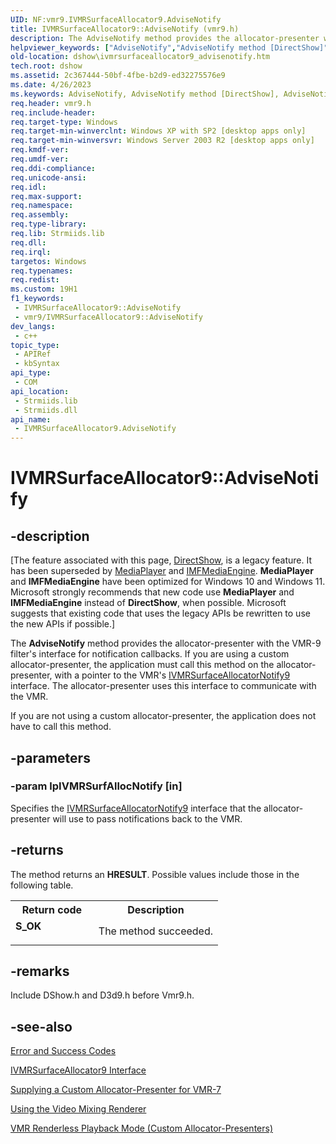 ```yaml
---
UID: NF:vmr9.IVMRSurfaceAllocator9.AdviseNotify
title: IVMRSurfaceAllocator9::AdviseNotify (vmr9.h)
description: The AdviseNotify method provides the allocator-presenter with the VMR-9 filter's interface for notification callbacks.
helpviewer_keywords: ["AdviseNotify","AdviseNotify method [DirectShow]","AdviseNotify method [DirectShow]","IVMRSurfaceAllocator9 interface","IVMRSurfaceAllocator9 interface [DirectShow]","AdviseNotify method","IVMRSurfaceAllocator9.AdviseNotify","IVMRSurfaceAllocator9::AdviseNotify","IVMRSurfaceAllocator9AdviseNotify","dshow.ivmrsurfaceallocator9_advisenotify","vmr9/IVMRSurfaceAllocator9::AdviseNotify"]
old-location: dshow\ivmrsurfaceallocator9_advisenotify.htm
tech.root: dshow
ms.assetid: 2c367444-50bf-4fbe-b2d9-ed32275576e9
ms.date: 4/26/2023
ms.keywords: AdviseNotify, AdviseNotify method [DirectShow], AdviseNotify method [DirectShow],IVMRSurfaceAllocator9 interface, IVMRSurfaceAllocator9 interface [DirectShow],AdviseNotify method, IVMRSurfaceAllocator9.AdviseNotify, IVMRSurfaceAllocator9::AdviseNotify, IVMRSurfaceAllocator9AdviseNotify, dshow.ivmrsurfaceallocator9_advisenotify, vmr9/IVMRSurfaceAllocator9::AdviseNotify
req.header: vmr9.h
req.include-header: 
req.target-type: Windows
req.target-min-winverclnt: Windows XP with SP2 [desktop apps only]
req.target-min-winversvr: Windows Server 2003 R2 [desktop apps only]
req.kmdf-ver: 
req.umdf-ver: 
req.ddi-compliance: 
req.unicode-ansi: 
req.idl: 
req.max-support: 
req.namespace: 
req.assembly: 
req.type-library: 
req.lib: Strmiids.lib
req.dll: 
req.irql: 
targetos: Windows
req.typenames: 
req.redist: 
ms.custom: 19H1
f1_keywords:
 - IVMRSurfaceAllocator9::AdviseNotify
 - vmr9/IVMRSurfaceAllocator9::AdviseNotify
dev_langs:
 - c++
topic_type:
 - APIRef
 - kbSyntax
api_type:
 - COM
api_location:
 - Strmiids.lib
 - Strmiids.dll
api_name:
 - IVMRSurfaceAllocator9.AdviseNotify
---
```


# IVMRSurfaceAllocator9::AdviseNotify


## -description

\[The feature associated with this page, [DirectShow](/windows/win32/directshow/directshow), is a legacy feature. It has been superseded by [MediaPlayer](/uwp/api/Windows.Media.Playback.MediaPlayer) and [IMFMediaEngine](/windows/win32/api/mfmediaengine/nn-mfmediaengine-imfmediaengine). **MediaPlayer** and **IMFMediaEngine** have been optimized for Windows 10 and Windows 11. Microsoft strongly recommends that new code use **MediaPlayer** and **IMFMediaEngine** instead of **DirectShow**, when possible. Microsoft suggests that existing code that uses the legacy APIs be rewritten to use the new APIs if possible.\]

The <b>AdviseNotify</b> method provides the allocator-presenter with the VMR-9 filter's interface for notification callbacks. If you are using a custom allocator-presenter, the application must call this method on the allocator-presenter, with a pointer to the VMR's <a href="/previous-versions/windows/desktop/api/vmr9/nn-vmr9-ivmrsurfaceallocatornotify9">IVMRSurfaceAllocatorNotify9</a> interface. The allocator-presenter uses this interface to communicate with the VMR.



If you are not using a custom allocator-presenter, the application does not have to call this method.

## -parameters

### -param lpIVMRSurfAllocNotify [in]

Specifies the <a href="/previous-versions/windows/desktop/api/vmr9/nn-vmr9-ivmrsurfaceallocatornotify9">IVMRSurfaceAllocatorNotify9</a> interface that the allocator-presenter will use to pass notifications back to the VMR.

## -returns

The method returns an <b>HRESULT</b>. Possible values include those in the following table.

<table>
<tr>
<th>Return code</th>
<th>Description</th>
</tr>
<tr>
<td width="40%">
<dl>
<dt><b>S_OK</b></dt>
</dl>
</td>
<td width="60%">
The method succeeded.

</td>
</tr>
</table>

## -remarks

Include DShow.h and D3d9.h before Vmr9.h.

## -see-also

<a href="/windows/desktop/DirectShow/error-and-success-codes">Error and Success Codes</a>



<a href="/previous-versions/windows/desktop/api/vmr9/nn-vmr9-ivmrsurfaceallocator9">IVMRSurfaceAllocator9 Interface</a>



<a href="/windows/desktop/DirectShow/supplying-a-custom-allocator-presenter-for-vmr-7">Supplying a Custom Allocator-Presenter for VMR-7</a>



<a href="/windows/desktop/DirectShow/using-the-video-mixing-renderer">Using the Video Mixing Renderer</a>



<a href="/windows/desktop/DirectShow/vmr-renderless-playback-mode--custom-allocator-presenters">VMR Renderless Playback Mode (Custom Allocator-Presenters)</a>